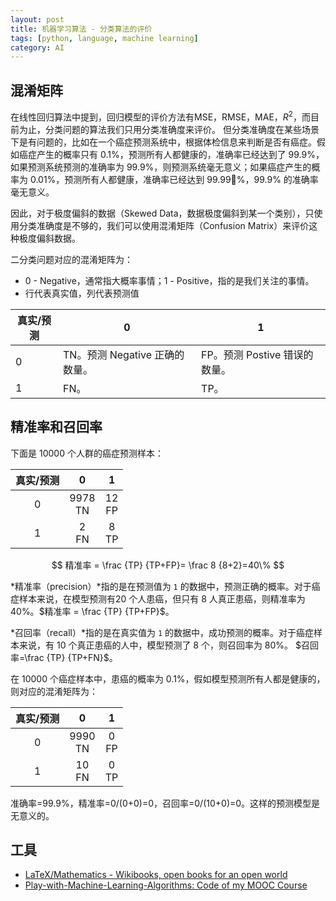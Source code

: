 ```yaml
---
layout: post
title: 机器学习算法 - 分类算法的评价
tags: [python, language, machine learning]
category: AI
---
```


## 混淆矩阵

在线性回归算法中提到，回归模型的评价方法有MSE，RMSE，MAE，$R^2$，而目前为止，分类问题的算法我们只用分类准确度来评价。 但分类准确度在某些场景下是有问题的，比如在一个癌症预测系统中，根据体检信息来判断是否有癌症。假如癌症产生的概率只有 0.1%，预测所有人都健康的，准确率已经达到了 99.9%，如果预测系统预测的准确率为 99.9%，则预测系统毫无意义；如果癌症产生的概率为 0.01%，预测所有人都健康，准确率已经达到 99.99%，99.9% 的准确率毫无意义。

因此，对于极度偏斜的数据（Skewed Data，数据极度偏斜到某一个类别），只使用分类准确度是不够的，我们可以使用混淆矩阵（Confusion Matrix）来评价这种极度偏斜数据。

二分类问题对应的混淆矩阵为：

- 0 - Negative，通常指大概率事情；1 - Positive，指的是我们关注的事情。
- 行代表真实值，列代表预测值

| 真实/预测 | 0                              | 1                             |
| --------- | ------------------------------ | ----------------------------- |
| 0         | TN。预测 Negative 正确的数量。 | FP。预测 Postive 错误的数量。 |
| 1         | FN。                           | TP。                          |

## 精准率和召回率

下面是 10000 个人群的癌症预测样本：

| 真实/预测 |      0      |     1     |
| :-------: | :---------: | :-------: |
|     0     | 9978 <BR>TN | 12 <BR>FP |
|     1     |   2<BR>FN   |  8<BR>TP  |

$$
精准率 = \frac {TP} {TP+FP}= \frac 8 {8+2}=40\%
$$

*精准率（precision）*指的是在预测值为 `1` 的数据中，预测正确的概率。对于癌症样本来说，在模型预测有20 个人患癌，但只有 8 人真正患癌，则精准率为 40%。$精准率 = \frac {TP} {TP+FP}$。

*召回率（recall）*指的是在真实值为 `1` 的数据中，成功预测的概率。对于癌症样本来说，有 10 个真正患癌的人中，模型预测了 8 个，则召回率为 80%。 $召回率=\frac {TP} {TP+FN}$。

在 10000 个癌症样本中，患癌的概率为 0.1%，假如模型预测所有人都是健康的，则对应的混淆矩阵为：

| 真实/预测 |      0      |    1     |
| :-------: | :---------: | :------: |
|     0     | 9990 <BR>TN | 0 <BR>FP |
|     1     |  10<BR>FN   | 0<BR>TP  |

准确率=99.9%，精准率=0/(0+0)=0，召回率=0/(10+0)=0。这样的预测模型是无意义的。

## 工具

- [LaTeX/Mathematics - Wikibooks, open books for an open world](https://en.wikibooks.org/wiki/LaTeX/Mathematics)
- [Play-with-Machine-Learning-Algorithms: Code of my MOOC Course](https://github.com/liuyubobobo/Play-with-Machine-Learning-Algorithms)

